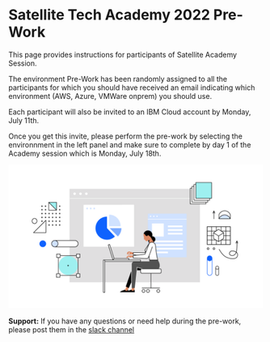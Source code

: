 # Satellite Tech Academy 2022 Pre-Work

This page provides instructions for participants of Satellite Academy Session.

The environment Pre-Work has been randomly assigned to all the participants for which you should have received an email indicating which environment (AWS, Azure, VMWare onprem) you should use.

Each participant will also be invited to an IBM Cloud account by Monday, July 11th.

Once you get this invite, please perform the pre-work by selecting the environnment in the left panel and make sure to complete by day 1 of the Academy session which is Monday, July 18th.

![office worker sits at a desk](./images/image1.png)

**Support:** If you have any questions or need help during the pre-work, please post them in the [slack channel](https://ibm-cloudplatform.slack.com/archives/C03NE5ASPAM)
